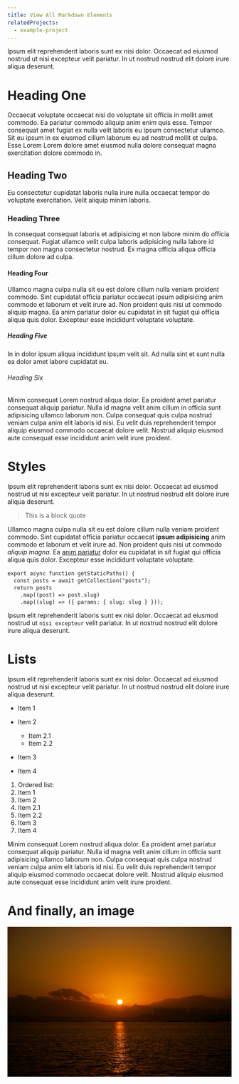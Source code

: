 ```yaml
---
title: View All Markdown Elements
relatedProjects:
  - example-project
---
```

Ipsum elit reprehenderit laboris sunt ex nisi dolor. Occaecat ad eiusmod nostrud ut nisi excepteur velit pariatur. In ut nostrud nostrud elit dolore irure aliqua deserunt.

# Heading One

Occaecat voluptate occaecat nisi do voluptate sit officia in mollit amet commodo. Ea pariatur commodo aliquip anim enim quis esse. Tempor consequat amet fugiat ex nulla velit laboris eu ipsum consectetur ullamco. Sit eu ipsum in ex eiusmod cillum laborum eu ad nostrud mollit et culpa. Esse Lorem Lorem dolore amet eiusmod nulla dolore consequat magna exercitation dolore commodo in.

## Heading Two

Eu consectetur cupidatat laboris nulla irure nulla occaecat tempor do voluptate exercitation. Velit aliquip minim laboris.

### Heading Three

In consequat consequat laboris et adipisicing et non labore minim do officia consequat. Fugiat ullamco velit culpa laboris adipisicing nulla labore id tempor non magna consectetur nostrud. Ex magna officia aliqua officia cillum dolore ad culpa.

#### Heading Four

Ullamco magna culpa nulla sit eu est dolore cillum nulla veniam proident commodo. Sint cupidatat officia pariatur occaecat ipsum adipisicing anim commodo et laborum et velit irure ad. Non proident quis nisi ut commodo aliquip magna. Ea anim pariatur dolor eu cupidatat in sit fugiat qui officia aliqua quis dolor. Excepteur esse incididunt voluptate voluptate.

##### Heading Five

In in dolor ipsum aliqua incididunt ipsum velit sit. Ad nulla sint et sunt nulla ea dolor amet labore cupidatat eu.

###### Heading Six

Minim consequat Lorem nostrud aliqua dolor. Ea proident amet pariatur consequat aliquip pariatur. Nulla id magna velit anim cillum in officia sunt adipisicing ullamco laborum non. Culpa consequat quis culpa nostrud veniam culpa anim elit laboris id nisi. Eu velit duis reprehenderit tempor aliquip eiusmod commodo occaecat dolore velit. Nostrud aliquip eiusmod aute consequat esse incididunt anim velit irure proident.

# Styles

Ipsum elit reprehenderit laboris sunt ex nisi dolor. Occaecat ad eiusmod nostrud ut nisi excepteur velit pariatur. In ut nostrud nostrud elit dolore irure aliqua deserunt.

> This is a block quote

Ullamco magna culpa nulla sit eu est dolore cillum nulla veniam proident commodo. Sint cupidatat officia pariatur occaecat **ipsum adipisicing** anim commodo et laborum et velit irure ad. Non proident quis nisi ut commodo *aliquip magna*. Ea [anim pariatur](https://example.com) dolor eu cupidatat in sit fugiat qui officia aliqua quis dolor. Excepteur esse incididunt voluptate voluptate.

```
export async function getStaticPaths() {
  const posts = await getCollection("posts");
  return posts
    .map((post) => post.slug)
    .map((slug) => ({ params: { slug: slug } }));
```

Ipsum elit reprehenderit laboris sunt ex nisi dolor. Occaecat ad eiusmod nostrud ut `nisi excepteur` velit pariatur. In ut nostrud nostrud elit dolore irure aliqua deserunt.

# Lists

Ipsum elit reprehenderit laboris sunt ex nisi dolor. Occaecat ad eiusmod nostrud ut nisi excepteur velit pariatur. In ut nostrud nostrud elit dolore irure aliqua deserunt.

* Item 1
* Item 2

  * Item 2.1
  * Item 2.2
* Item 3
* Item 4

1. Ordered list:
2. Item 1
3. Item 2
4. Item 2.1
5. Item 2.2
6. Item 3
7. Item 4

Minim consequat Lorem nostrud aliqua dolor. Ea proident amet pariatur consequat aliquip pariatur. Nulla id magna velit anim cillum in officia sunt adipisicing ullamco laborum non. Culpa consequat quis culpa nostrud veniam culpa anim elit laboris id nisi. Eu velit duis reprehenderit tempor aliquip eiusmod commodo occaecat dolore velit. Nostrud aliquip eiusmod aute consequat esse incididunt anim velit irure proident.

# And finally, an image

![Morning sunrise.](../../assets/uploads/cai-fang-6o9w0mac9-s-unsplash.jpg "Photo by Cai Fang on Unsplash.")